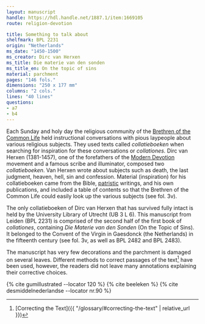 ```yaml
---
layout: manuscript
handle: https://hdl.handle.net/1887.1/item:1669105
route: religion-devotion

title: Something to talk about
shelfmark: BPL 2231
origin: "Netherlands"
ms_date: "1450-1500"
ms_creator: Dirc van Herxen
ms_title: Die materie van den sonden 
ms_title_en: On the topic of sins
material: parchment
pages: "146 fols."
dimensions: "250 x 177 mm"
columns: "2 cols."
lines: "40 lines"
questions:
- a7
- b4
---
```


Each Sunday and holy day the religious community of the [Brethren of the
Common Life](https://en.wikipedia.org/wiki/Brethren_of_the_Common_Life)
held instructional conversations with pious laypeople about various
religious subjects. They used texts called *collatieboeken* when
searching for inspiration for these conversations or *collationes.* Dirc
van Herxen (1381-1457), one of the forefathers of the [Modern
Devotion](https://en.wikipedia.org/wiki/Devotio_Moderna) movement and a
famous scribe and illuminator, composed two *collatieboeken*. Van Herxen
wrote about subjects such as death, the last judgment, heaven, hell, sin
and confession. Material (inspiration) for his collatieboeken came from
the Bible, [patristic](https://en.wikipedia.org/wiki/Patristics)
writings, and his own publications, and included a table of contents so
that the Brethren of the Common Life could easily look up the various
subjects (see fol. 3v).

The only collatieboeken of Dirc van Herxen that has survived fully
intact is held by the University Library of Utrecht (UB 3 L 6). This
manuscript from Leiden (BPL 2231) is comprised of the second half of the
first book of *collationes*, containing *Die Materie van den Sonden* (On
the Topic of Sins). It belonged to the Convent of the Virgin in
Gaesdonck (the Netherlands) in the fifteenth century (see fol. 3v, as
well as BPL 2482 and BPL 2483).

The manuscript has very few decorations and the parchment is damaged on
several leaves. Different methods to correct passages of the text[^1] have
been used, however, the readers did not leave many annotations
explaining their corrective choices.

[^1]: [Correcting the Text]({{ "/glossary/#correcting-the-text" | relative_url }})

{% cite gumillustrated --locator 120 %}
{% cite beeleken %}
{% cite desmiddelnederlandse --locator nr.90 %}
